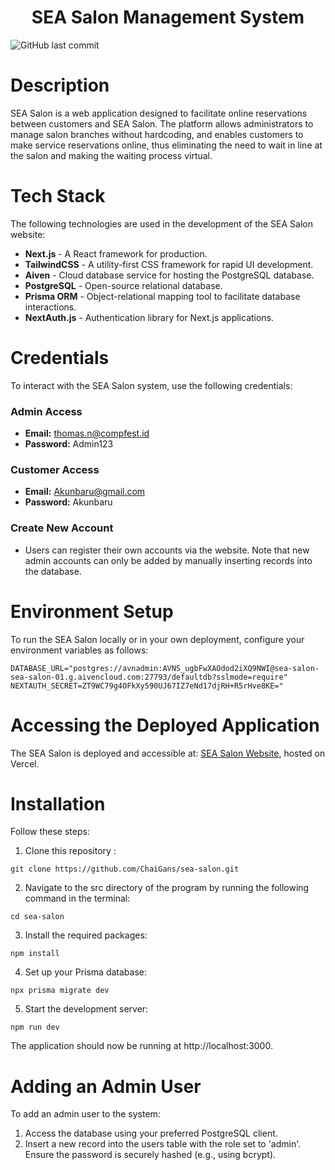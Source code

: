 <h1 align="center">SEA Salon Management System</h1>

![GitHub last commit](https://img.shields.io/github/last-commit/ChaiGans/sea-salon)

# Description
SEA Salon is a web application designed to facilitate online reservations between customers and SEA Salon. The platform allows administrators to manage salon branches without hardcoding, and enables customers to make service reservations online, thus eliminating the need to wait in line at the salon and making the waiting process virtual.

# Tech Stack
The following technologies are used in the development of the SEA Salon website:
- **Next.js** - A React framework for production.
- **TailwindCSS** - A utility-first CSS framework for rapid UI development.
- **Aiven** - Cloud database service for hosting the PostgreSQL database.
- **PostgreSQL** - Open-source relational database.
- **Prisma ORM** - Object-relational mapping tool to facilitate database interactions.
- **NextAuth.js** - Authentication library for Next.js applications.

# Credentials
To interact with the SEA Salon system, use the following credentials:

### Admin Access
- **Email:** thomas.n@compfest.id
- **Password:** Admin123

### Customer Access
- **Email:** Akunbaru@gmail.com
- **Password:** Akunbaru

### Create New Account
- Users can register their own accounts via the website. Note that new admin accounts can only be added by manually inserting records into the database.

# Environment Setup
To run the SEA Salon locally or in your own deployment, configure your environment variables as follows:
```shell
DATABASE_URL="postgres://avnadmin:AVNS_ugbFwXAOdod2iXQ9NWI@sea-salon-sea-salon-01.g.aivencloud.com:27793/defaultdb?sslmode=require"
NEXTAUTH_SECRET=ZT9WC79g4OFkXy590UJ67IZ7eNd17djRH+R5rHve8KE="
```

# Accessing the Deployed Application
The SEA Salon is deployed and accessible at: [SEA Salon Website](https://sea-salon-chai.vercel.app/), hosted on Vercel.

# Installation 
Follow these steps:
1. Clone this repository :

```shell
git clone https://github.com/ChaiGans/sea-salon.git
```

2. Navigate to the src directory of the program by running the following command in the terminal:

```shell
cd sea-salon
```

3. Install the required packages:
```shell
npm install
```

4. Set up your Prisma database:
```shell
npx prisma migrate dev
```
5. Start the development server:
```shell
npm run dev
```
The application should now be running at http://localhost:3000.

# Adding an Admin User
To add an admin user to the system:
1. Access the database using your preferred PostgreSQL client.
2. Insert a new record into the users table with the role set to 'admin'. Ensure the password is securely hashed (e.g., using bcrypt).
